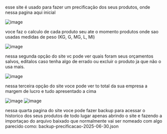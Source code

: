esse site é usado para fazer um precificação dos seus produtos, onde nessa pagina aqui inicial

![image](https://github.com/user-attachments/assets/d614cc61-b7b2-4757-8ea0-01ddafe3ac56)

voce faz o calculo de cada produto seu ate o momento produtos onde sao usadas medidas de peso (KG, G, MG, L, Ml)

![image](https://github.com/user-attachments/assets/3c9012bf-1498-4ed6-aa7a-19eee2c0c8b3)

nessa segunda opção do site vc pode ver quais foram seus orçamentos salvos, editalos caso tenha algo de errado ou excluir o produto ja que não o usa mais.

![image](https://github.com/user-attachments/assets/b7344ea0-754b-4095-b51b-ebf7a2adcee4)

nessa terceira opção do site voce pode ver to total da sua empresa a margem de lucro e tudo apresentado a cima

![image](https://github.com/user-attachments/assets/4e7cf473-85d5-457c-9a6b-87c79c6e5542)
![image](https://github.com/user-attachments/assets/259e019d-3b5c-47d5-bcb2-40f53cdf822e)

nessa quarta pagina do site voce pode fazer backup para acessar o historico dos seus produtos de todo lugar apenas abrindo o site e fazendo a importaçao do arquivo baixado que normalmente
vai ser nomeado com algo parecido como: backup-precificacao-2025-06-30.json

